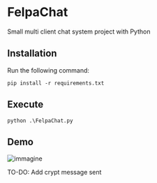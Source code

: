 # FelpaChat

Small multi client chat system project with Python

## Installation

Run the following command:

```
pip install -r requirements.txt
```

## Execute

```
python .\FelpaChat.py
```

## Demo

![immagine](https://user-images.githubusercontent.com/82824055/180242732-c1ba477a-88a8-4986-bb11-f73e91b4f302.png)

TO-DO: Add crypt message sent

